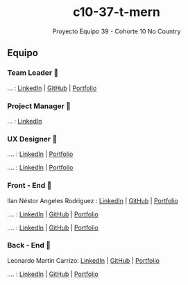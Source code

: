<h1 align = "center">c10-37-t-mern</h1>
<p align = "center">Proyecto Equipo 39 - Cohorte 10 No Country</p>

## Equipo

### Team Leader 🚀

... : [LinkedIn](#) | [GitHub](#) | [Portfolio](#)

### Project Manager 🚀

... : [LinkedIn](#)

### UX Designer 🎨

.... : [LinkedIn](#) | [Portfolio](#)

.... : [LinkedIn](#) | [Portfolio](#)

### Front - End 🚀

Ilan Néstor Angeles Rodriguez : [LinkedIn](https://www.linkedin.com/in/ilannestorangelesrodriguez/) | [GitHub](https://github.com/ilanangelesrodriguez) | [Portfolio](#)

.... : [LinkedIn](#) | [GitHub](#) | [Portfolio](#)

.... : [LinkedIn](#) | [GitHub](#) | [Portfolio](#)

### Back - End 🚀

Leonardo Martin Carrizo: [LinkedIn](#) | [GitHub](#) | [Portfolio](#)

.... : [LinkedIn](#) | [GitHub](#) | [Portfolio](#)
